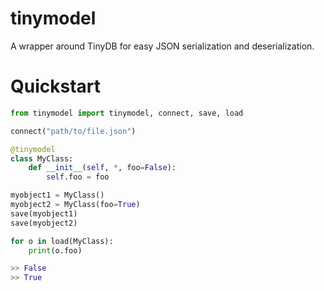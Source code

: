 # tinymodel
A wrapper around TinyDB for easy JSON serialization and deserialization.

# Quickstart

```python
from tinymodel import tinymodel, connect, save, load

connect("path/to/file.json")

@tinymodel
class MyClass:
    def __init__(self, *, foo=False):
        self.foo = foo

myobject1 = MyClass()
myobject2 = MyClass(foo=True)
save(myobject1)
save(myobject2)

for o in load(MyClass):
    print(o.foo)

>> False
>> True
```